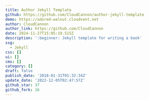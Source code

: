 ```yaml
---
title: Author Jekyll Template
github: https://github.com/CloudCannon/author-jekyll-template
demo: https://adored-walnut.cloudvent.net
author: CloudCannon
author_link: https://github.com/CloudCannon
date: 2024-11-27T15:05:19.515Z
description: ':beginner: Jekyll template for writing a book'
ssg:
  - Jekyll
css: []
ui: []
cms: []
category: []
draft: false
publish_date: '2018-01-31T01:32:34Z'
update_date: '2022-12-05T02:47:57Z'
github_star: 37
github_fork: 16
---
```

